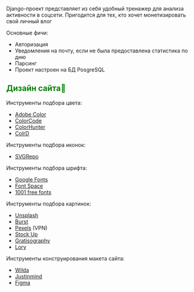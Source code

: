 Django-проект представляет из себя удобный тренажер для анализа активности в соцсети. 
Пригодится для тех, кто хочет монетизировать свой личный влог

Основные фичи:
- Авторизация
- Уведомления на почту, если не была предоставлена статистика по дню
- Парсинг
- Проект настроен на БД PosgreSQL

## <span style="color:green">Дизайн сайта💃</span>
Инструменты подбора цвета:
- [Adobe Color](https://color.adobe.com/ru/create/color-wheel)
- [ColorCode](https://www.toptal.com/designers/colourcode)
- [ColorHunter](https://www.colorhunter.com/)
- [ColrD](http://colrd.com/)

Инструменты подбора иконок:
- [SVGRepo](https://www.svgrepo.com/)

Инструменты подбора шрифта:
- [Google Fonts](https://fonts.google.com/)
- [Font Space](https://www.fontspace.com/)
- [1001 free fonts](https://www.1001freefonts.com/)

Инструменты подбора картинок:
- [Unsplash](https://unsplash.com/)
- [Burst](https://www.shopify.com/stock-photos)
- [Pexels](https://www.pexels.com/en-en/) (VPN)
- [Stock Up](https://stockup.sitebuilderreport.com/)
- [Gratisography](https://gratisography.com/)
- [Lory](https://lori.ru/)

Инструменты конструирования макета сайта:
- [Wilda](https://wilda.ru/)
- [Justinmind](https://www.justinmind.com/free-wireframe-tool)
- [Figma](https://www.figma.com/)

